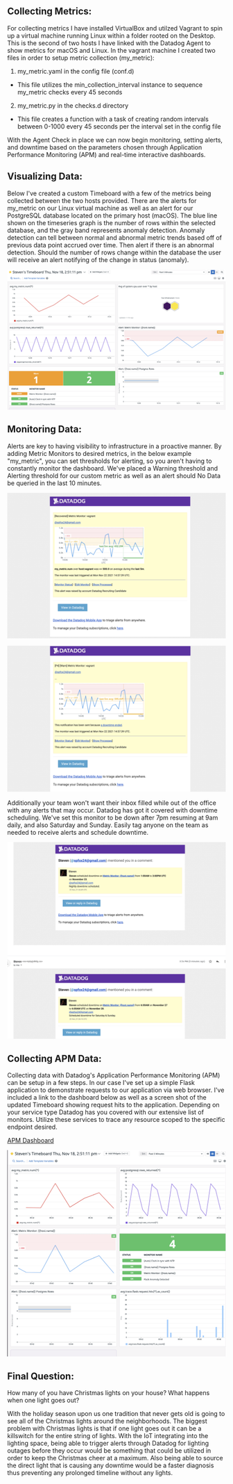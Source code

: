 ## Collecting Metrics:

For collecting metrics I have installed VirtualBox and utilzed Vagrant to spin up a virtual machine running Linux within a folder rooted on the Desktop. This is the second of two hosts I have linked with the Datadog Agent to show metrics for macOS and Linux. In the vagrant machine I created two files in order to setup metric collection (my_metric): 

1) my_metric.yaml in the config file (conf.d)
* This file utilizes the min_collection_interval instance to sequence my_metric checks every 45 seconds
2) my_metric.py in the checks.d directory
* This file creates a function with a task of creating random intervals between 0-1000 every 45 seconds per the interval set in the config file

With the Agent Check in place we can now begin monitoring, setting alerts, and downtime based on the parameters chosen through Application Performance Monitoring (APM) and real-time interactive dashboards.

## Visualizing Data:

Below I've created a custom Timeboard with a few of the metrics being collected between the two hosts provided. There are the alerts for my_metric on our Linux virtual machine as well as an alert for our PostgreSQL database located on the primary host (macOS). The blue line shown on the timeseries graph is the number of rows within the selected database, and the gray band represents anomaly detection. Anomaly detection can tell between normal and abnormal metric trends based off of previous data point accrued over time. Then alert if there is an abnormal detection. Should the number of rows change within the database the user will receive an alert notifying of the change in status (anomaly).

![Steven's Timeboard](assets/timeboard.png)

## Monitoring Data:

Alerts are key to having visibility to infrastructure in a proactive manner. By adding Metric Monitors to desired metrics, in the below example "my_metric", you can set thresholds for alerting, so you aren't having to constantly monitor the dashboard. We've placed a Warning threshold and Alerting threshold for our custom metric as well as an alert should No Data be queried in the last 10 minutes.

![my_metric Alert Recovered](assets/my_metricAlert1.png)

![my_metric Alert Warn](assets/my_metricAlert2.png)

Additionally your team won't want their inbox filled while out of the office with any alerts that may occur. Datadog has got it covered with downtime scheduling. We've set this monitor to be down after 7pm resuming at 9am daily, and also Saturday and Sunday. Easily tag anyone on the team as needed to receive alerts and schedule downtime.

![Downtime Alert](assets/downtimeAlert.png)

## Collecting APM Data:

Collecting data with Datadog's Application Performance Monitoring (APM) can be setup in a few steps. In our case I've set up a simple Flask application to demonstrate requests to our application via web browser. I've included a link to the dashboard below as well as a screen shot of the updated Timeboard showing request hits to the application. Depending on your service type Datadog has you covered with our extensive list of monitors. Utilize these services to trace any resource scoped to the specific endpoint desired.

[APM Dashboard](https://app.datadoghq.com/dashboard/5zd-pe7-2dx/stevens-timeboard-thu-nov-18-25111-pm?from_ts=1637683991751&to_ts=1637684291751&live=true)

![Timeboard with APM](assets/timeboard2.png)

## Final Question:
How many of you have Christmas lights on your house? What happens when one light goes out?

With the holiday season upon us one tradition that never gets old is going to see all of the Christmas lights around the neighborhoods. The biggest problem with Christmas lights is that if one light goes out it can be a killswitch for the entire string of lights. With the IoT integrating into the lighting space, being able to trigger alerts through Datadog for lighting outages before they occur would be something that could be utilized in order to keep the Christmas cheer at a maximum. Also being able to source the direct light that is causing any downtime would be a faster diagnosis thus preventing any prolonged timeline without any lights.